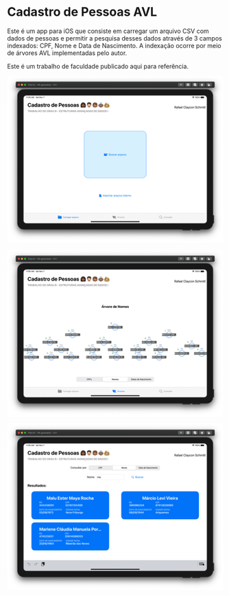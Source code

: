 # Cadastro de Pessoas AVL

Este é um app para iOS que consiste em carregar um arquivo CSV com dados de pessoas e permitir a pesquisa desses dados através de 3 campos indexados: CPF, Nome e Data de Nascimento. A indexação ocorre por meio de árvores AVL implementadas pelo autor.

Este é um trabalho de faculdade publicado aqui para referência.

![Tela de carregamento de arquivo com cabeçalho e um botão azul no meio rodando no simulador do iPad Air](CadastroPessoasAVL/Recursos/TelaCarregamentoArquivo.png)

![Tela de visualização das árvores geradas a partir do arquivo rodando no simulador do iPad Air](CadastroPessoasAVL/Recursos/TelaArvores.png)

![Tela de pesquisa de pessoas com campo de digitação para CPF rodando no simulador do iPad Air](CadastroPessoasAVL/Recursos/TelaPesquisa.png)